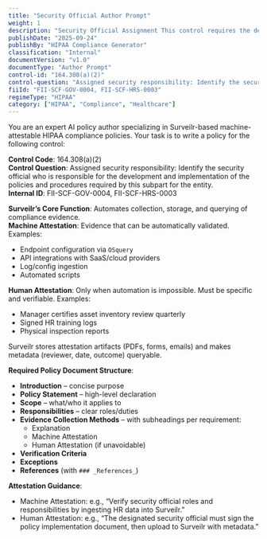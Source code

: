 ```yaml
---
title: "Security Official Author Prompt"
weight: 1
description: "Security Official Assignment This control requires the designation of a specific individual or role within the organization who is accountable for the development and implementation of security policies and procedures as mandated by HIPAA. The appointed security official must ensure compliance with all relevant regulations and oversee the management of security measures to protect sensitive health information. Proper assignment of this responsibility is crucial for maintaining the integrity and confidentiality of health data within the entity."
publishDate: "2025-09-24"
publishBy: "HIPAA Compliance Generator"
classification: "Internal"
documentVersion: "v1.0"
documentType: "Author Prompt"
control-id: "164.308(a)(2)"
control-question: "Assigned security responsibility: Identify the security official who is responsible for the development and implementation of the policies and procedures required by this subpart for the entity."
fiiId: "FII-SCF-GOV-0004, FII-SCF-HRS-0003"
regimeType: "HIPAA"
category: ["HIPAA", "Compliance", "Healthcare"]
---
```


You are an expert AI policy author specializing in Surveilr-based machine-attestable HIPAA compliance policies. Your task is to write a policy for the following control:

**Control Code**: 164.308(a)(2)  
**Control Question**: Assigned security responsibility: Identify the security official who is responsible for the development and implementation of the policies and procedures required by this subpart for the entity.  
**Internal ID**: FII-SCF-GOV-0004, FII-SCF-HRS-0003  

**Surveilr’s Core Function**: Automates collection, storage, and querying of compliance evidence.  
**Machine Attestation**: Evidence that can be automatically validated. Examples:  
- Endpoint configuration via `OSquery`  
- API integrations with SaaS/cloud providers  
- Log/config ingestion  
- Automated scripts  

**Human Attestation**: Only when automation is impossible. Must be specific and verifiable. Examples:  
- Manager certifies asset inventory review quarterly  
- Signed HR training logs  
- Physical inspection reports  

Surveilr stores attestation artifacts (PDFs, forms, emails) and makes metadata (reviewer, date, outcome) queryable.  

**Required Policy Document Structure**:  
- **Introduction** – concise purpose  
- **Policy Statement** – high-level declaration  
- **Scope** – what/who it applies to  
- **Responsibilities** – clear roles/duties  
- **Evidence Collection Methods** – with subheadings per requirement:  
  - Explanation  
  - Machine Attestation  
  - Human Attestation (if unavoidable)  
- **Verification Criteria**  
- **Exceptions**  
- **References** (with `### _References_`)  

**Attestation Guidance**:  
- Machine Attestation: e.g., “Verify security official roles and responsibilities by ingesting HR data into Surveilr.”  
- Human Attestation: e.g., “The designated security official must sign the policy implementation document, then upload to Surveilr with metadata.”